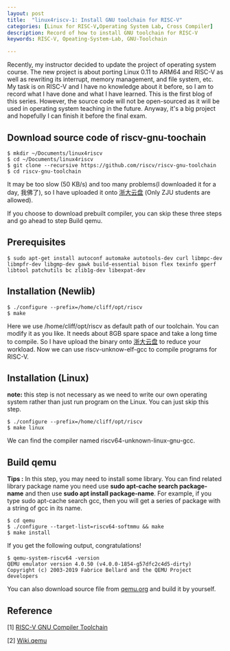 ```yaml
---
layout: post
title:  "linux4riscv-1: Install GNU toolchain for RISC-V"
categories: [Linux for RISC-V,Operating System Lab, Cross Compiler]
description: Record of how to install GNU toolchain for RISC-V
keywords: RISC-V, Opeating-System-Lab, GNU-Toolchain

---
```


Recently, my instructor decided to update the project of operating system course. The new project is about porting Linux 0.11 to ARM64 and RISC-V as well as rewriting its interrupt, memory management, and file system, etc. My task is on RISC-V and I have no knowledge about it before, so I am to record what I have done and what I have learned. This is the first blog of this series. However, the source code will not be open-sourced as it will be used in operating system teaching in the future. Anyway, it's a big project and hopefully I can finish it before the final exam.



## Download source code of riscv-gnu-toochain
```shell
$ mkdir ~/Documents/linux4riscv
$ cd ~/Documents/linux4riscv
$ git clone --recursive https://github.com/riscv/riscv-gnu-toolchain
$ cd riscv-gnu-toolchain
```
It may be too slow (50 KB/s) and too many problems(I downloaded it for a day, 我佛了), so I have uploaded it onto [浙大云盘](https://pan.zju.edu.cn/share/ad165bddc1b4cce7dbaa9d089e) (Only ZJU students are allowed).

If you choose to download prebuilt compiler,  you can skip these three steps and go ahead to step Build qemu.

## Prerequisites

```shell
$ sudo apt-get install autoconf automake autotools-dev curl libmpc-dev libmpfr-dev libgmp-dev gawk build-essential bison flex texinfo gperf libtool patchutils bc zlib1g-dev libexpat-dev
```
## Installation (Newlib)

```shell
$ ./configure --prefix=/home/cliff/opt/riscv
$ make
```

Here we use /home/cliff/opt/riscv as default path of our toolchain. You can modify it as you like. It needs about 8GB spare space and take a long time to compile. So I have upload the binary onto [浙大云盘](https://pan.zju.edu.cn/share/ad165bddc1b4cce7dbaa9d089e) to reduce your workload. Now we can use riscv-unknow-elf-gcc to compile programs for RISC-V.

## Installation (Linux)

**note:** this step is not necessary as we need to write our own operating system rather than just run program on the Linux. You can just skip this step. 

```shell
$ ./configure --prefix=/home/cliff/opt/riscv
$ make linux
```

We can find the compiler named riscv64-unknown-linux-gnu-gcc.

## Build qemu

**Tips :** In this step, you may need to install some library. You can find related library package name you need use **sudo apt-cache search package-name** and then use **sudo apt install package-name**. For example, if you type sudo apt-cache search gcc, then you will get a series of package with a string of gcc in its name.

```shell
$ cd qemu
$ ./configure --target-list=riscv64-softmmu && make
$ make install
```

If you get the following output, congratulations!

```shell
$ qemu-system-riscv64 -version
QEMU emulator version 4.0.50 (v4.0.0-1854-g57dfc2c4d5-dirty)
Copyright (c) 2003-2019 Fabrice Bellard and the QEMU Project developers
```

You can also download source file from [qemu.org](https://www.qemu.org/) and build it by yourself.



## Reference

[1] [RISC-V GNU Compiler Toolchain](https://github.com/riscv/riscv-gnu-toolchain#risc-v-gnu-compiler-toolchain)

[2] [Wiki.qemu](https://wiki.qemu.org/Documentation/Platforms/RISCV)
